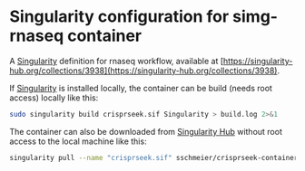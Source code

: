 # Singularity configuration for simg-rnaseq container

A [Singularity](http://singularity.lbl.gov) definition for rnaseq workflow, available at [https://singularity-hub.org/collections/3938](https://singularity-hub.org/collections/3938).

If [Singularity](http://singularity.lbl.gov) is installed locally, the container can be build (needs root access) locally like this:

```bash
sudo singularity build crisprseek.sif Singularity > build.log 2>&1
```

The container can also be downloaded from [Singularity Hub](https://www.singularity-hub.org/) without root access to the local machine like this:

```bash
singularity pull --name "crisprseek.sif" sschmeier/crisprseek-container
```


